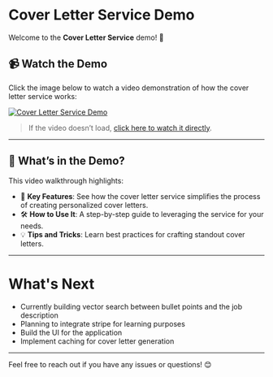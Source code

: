 # Cover Letter Service Demo

Welcome to the **Cover Letter Service** demo! 🚀

## 📹 Watch the Demo

Click the image below to watch a video demonstration of how the cover letter service works:

[![Cover Letter Service Demo](https://cdn.loom.com/sessions/thumbnails/6504d36945954d38a8e1591d2f223666-with-play.gif)](https://www.loom.com/share/6504d36945954d38a8e1591d2f223666)

> If the video doesn’t load, [click here to watch it directly](https://www.loom.com/share/6504d36945954d38a8e1591d2f223666).

---

## 🎯 What’s in the Demo?

This video walkthrough highlights:
- 🌟 **Key Features**: See how the cover letter service simplifies the process of creating personalized cover letters.
- 🛠️ **How to Use It**: A step-by-step guide to leveraging the service for your needs.
- 💡 **Tips and Tricks**: Learn best practices for crafting standout cover letters.

---

# What's Next
- Currently building vector search between bullet points and the job description
- Planning to integrate stripe for learning purposes
- Build the UI for the application
- Implement caching for cover letter generation

---

Feel free to reach out if you have any issues or questions! 😊
